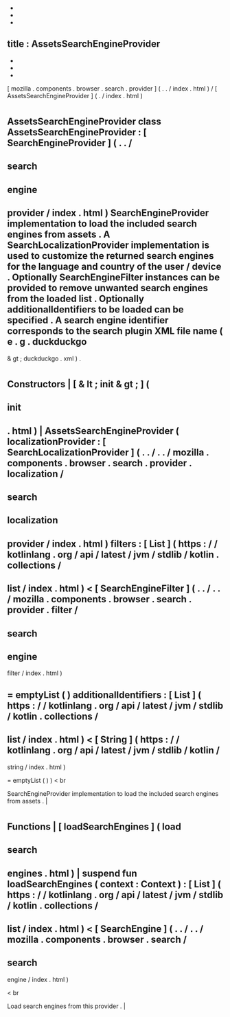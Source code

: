 -
-
-
title
:
AssetsSearchEngineProvider
-
-
-
-
[
mozilla
.
components
.
browser
.
search
.
provider
]
(
.
.
/
index
.
html
)
/
[
AssetsSearchEngineProvider
]
(
.
/
index
.
html
)
#
AssetsSearchEngineProvider
class
AssetsSearchEngineProvider
:
[
SearchEngineProvider
]
(
.
.
/
-
search
-
engine
-
provider
/
index
.
html
)
SearchEngineProvider
implementation
to
load
the
included
search
engines
from
assets
.
A
SearchLocalizationProvider
implementation
is
used
to
customize
the
returned
search
engines
for
the
language
and
country
of
the
user
/
device
.
Optionally
SearchEngineFilter
instances
can
be
provided
to
remove
unwanted
search
engines
from
the
loaded
list
.
Optionally
additionalIdentifiers
to
be
loaded
can
be
specified
.
A
search
engine
identifier
corresponds
to
the
search
plugin
XML
file
name
(
e
.
g
.
duckduckgo
-
&
gt
;
duckduckgo
.
xml
)
.
#
#
#
Constructors
|
[
&
lt
;
init
&
gt
;
]
(
-
init
-
.
html
)
|
AssetsSearchEngineProvider
(
localizationProvider
:
[
SearchLocalizationProvider
]
(
.
.
/
.
.
/
mozilla
.
components
.
browser
.
search
.
provider
.
localization
/
-
search
-
localization
-
provider
/
index
.
html
)
filters
:
[
List
]
(
https
:
/
/
kotlinlang
.
org
/
api
/
latest
/
jvm
/
stdlib
/
kotlin
.
collections
/
-
list
/
index
.
html
)
<
[
SearchEngineFilter
]
(
.
.
/
.
.
/
mozilla
.
components
.
browser
.
search
.
provider
.
filter
/
-
search
-
engine
-
filter
/
index
.
html
)
>
=
emptyList
(
)
additionalIdentifiers
:
[
List
]
(
https
:
/
/
kotlinlang
.
org
/
api
/
latest
/
jvm
/
stdlib
/
kotlin
.
collections
/
-
list
/
index
.
html
)
<
[
String
]
(
https
:
/
/
kotlinlang
.
org
/
api
/
latest
/
jvm
/
stdlib
/
kotlin
/
-
string
/
index
.
html
)
>
=
emptyList
(
)
)
<
br
>
SearchEngineProvider
implementation
to
load
the
included
search
engines
from
assets
.
|
#
#
#
Functions
|
[
loadSearchEngines
]
(
load
-
search
-
engines
.
html
)
|
suspend
fun
loadSearchEngines
(
context
:
Context
)
:
[
List
]
(
https
:
/
/
kotlinlang
.
org
/
api
/
latest
/
jvm
/
stdlib
/
kotlin
.
collections
/
-
list
/
index
.
html
)
<
[
SearchEngine
]
(
.
.
/
.
.
/
mozilla
.
components
.
browser
.
search
/
-
search
-
engine
/
index
.
html
)
>
<
br
>
Load
search
engines
from
this
provider
.
|
